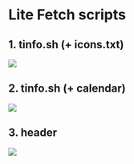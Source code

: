 # Lite Fetch scripts

## 1. tinfo.sh (+ icons.txt)
![](https://raw.githubusercontent.com/ut-kr/Scripts/main/Fetch/screenshots/art.png)

## 2. tinfo.sh (+ calendar)
![](https://raw.githubusercontent.com/ut-kr/Scripts/main/Fetch/screenshots/date.png)

## 3. header
![](https://raw.githubusercontent.com/ut-kr/Scripts/main/Fetch/screenshots/header.png)
